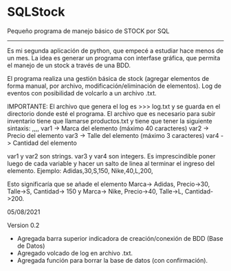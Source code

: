 # SQLStock
Pequeño programa de manejo básico de STOCK por SQL

------------------------------------------------------------
Es mi segunda aplicación de python, que empecé a estudiar hace menos de un mes.
La idea es generar un programa con interfase gráfica, que permita el manejo de un stock a través de una BDD.

El programa realiza una gestión básica de stock (agregar elementos de forma manual, por archivo, modificación/eliminación de elementos).
Log de eventos con posibilidad de volcarlo a un archivo .txt.


IMPORTANTE:
El archivo que genera el log es >>> log.txt y se guarda en el directorio donde esté el programa.
El archivo que es necesario para subir inventario tiene que llamarse productos.txt y tiene que tener la siguiente sintaxis:
<var1>,<var2>,<var3>,<var4>,
  var1 -> Marca del elemento (máximo 40 caracteres)
  var2 -> Precio del elemento
  var3 -> Talle del elemento (máximo 3 caracteres)
  var4 -> Cantidad del elemento
  
var1 y var2 son strings.
var3 y var4 son integers.
Es imprescindible poner luego de cada variable y hacer un salto de linea al terminar el ingreso del elemento.
  Ejemplo:
    Adidas,30,S,150,
    Nike,40,L,200,
  
  Esto significaría que se añade el elemento Marca-> Adidas, Precio->30, Talle->S, Cantidad-> 150 y Marca-> Nike, Precio->40, Talle->L, Cantidad->200. 
    



05/08/2021

Version 0.2

* Agregada barra superior indicadora de creación/conexión de BDD (Base de Datos)
* Agregado volcado de log en archivo .txt.
* Agregada función para borrar la base de datos (con confirmación).
  
